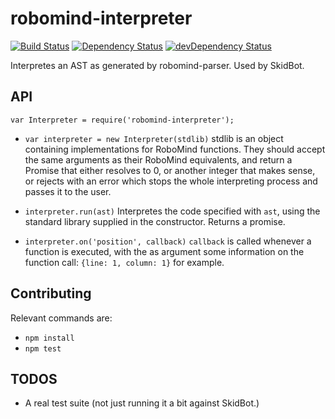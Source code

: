 robomind-interpreter
====================

[![Build Status](https://travis-ci.org/marten-de-vries/robomind-interpreter.svg?branch=master)](https://travis-ci.org/marten-de-vries/robomind-interpreter)
[![Dependency Status](https://david-dm.org/marten-de-vries/robomind-interpreter.svg)](https://david-dm.org/marten-de-vries/robomind-interpreter)
[![devDependency Status](https://david-dm.org/marten-de-vries/robomind-interpreter/dev-status.svg)](https://david-dm.org/marten-de-vries/robomind-interpreter#info=devDependencies)

Interpretes an AST as generated by robomind-parser. Used by SkidBot.

API
---

``var Interpreter = require('robomind-interpreter');``

- ``var interpreter = new Interpreter(stdlib)``
  stdlib is an object containing implementations for RoboMind functions.
  They should accept the same arguments as their RoboMind equivalents,
  and return a Promise that either resolves to 0, or another integer
  that makes sense, or rejects with an error which stops the whole
  interpreting process and passes it to the user.

- ``interpreter.run(ast)``
   Interpretes the code specified with ``ast``, using the standard
   library supplied in the constructor. Returns a promise.

- ``interpreter.on('position', callback)``
  ``callback`` is called whenever a function is executed, with the
  as argument some information on the function call:
  ``{line: 1, column: 1}`` for example.

Contributing
------------

Relevant commands are:

- ``npm install``
- ``npm test``

TODOS
-----

- A real test suite (not just running it a bit against SkidBot.)
